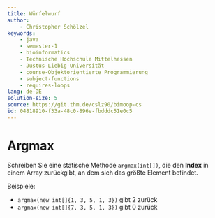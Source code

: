```yaml
---
title: Würfelwurf
author:
    - Christopher Schölzel
keywords:
    - java
    - semester-1
    - bioinformatics
    - Technische Hochschule Mittelhessen
    - Justus-Liebig-Universität
    - course-Objektorientierte Programmierung
    - subject-functions
    - requires-loops
lang: de-DE
solution-size: 5
source: https://git.thm.de/cslz90/bimoop-cs
id: 04818910-f33a-48c0-896e-fbdddc51e0c5
---
```


# Argmax

Schreiben Sie eine statische Methode `argmax(int[])`, die den
**Index** in einem Array zurückgibt, an dem sich das größte Element befindet.

Beispiele:

* `argmax(new int[]{1, 3, 5, 1, 3})` gibt 2 zurück
* `argmax(new int[]{7, 3, 5, 1, 3})` gibt 0 zurück
